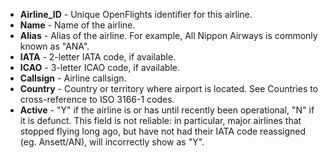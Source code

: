 - **Airline_ID** -	Unique OpenFlights identifier for this airline.
- **Name** -	Name of the airline.
- **Alias** -	Alias of the airline. For example, All Nippon Airways is commonly known as "ANA".
- **IATA** -	2-letter IATA code, if available.
- **ICAO** -	3-letter ICAO code, if available.
- **Callsign** -	Airline callsign.
- **Country** -	Country or territory where airport is located. See Countries to cross-reference to ISO 3166-1 codes.
- **Active** -	"Y" if the airline is or has until recently been operational, "N" if it is defunct. This field is not reliable: in particular, major airlines that stopped flying long ago, but have not had their IATA code reassigned (eg. Ansett/AN), will incorrectly show as "Y".